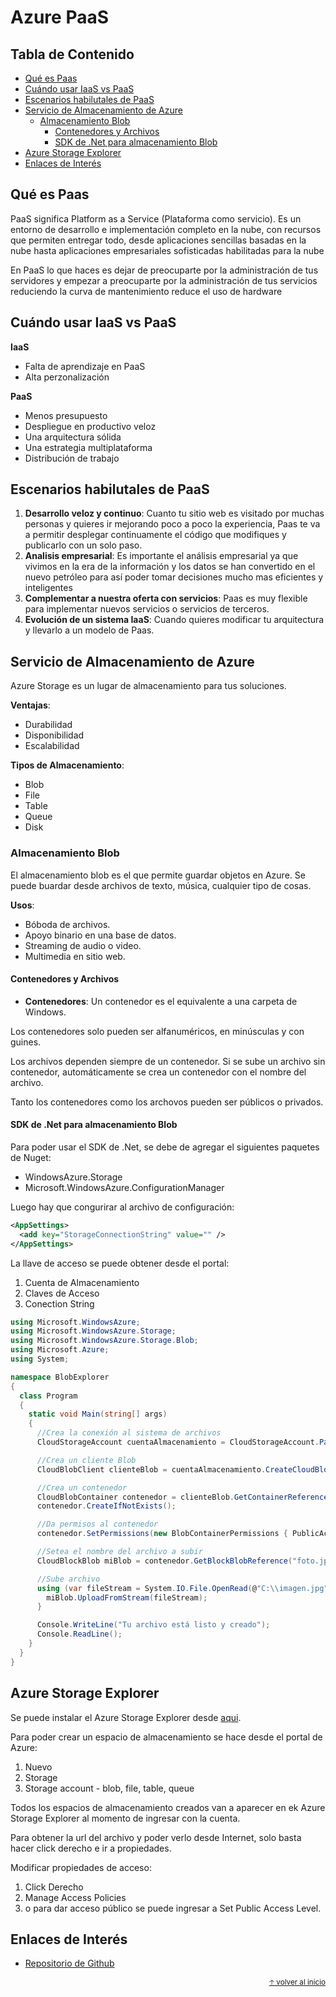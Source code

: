 # Azure PaaS<!-- omit in toc -->

## Tabla de Contenido<!-- omit in toc -->
- [Qué es Paas](#qué-es-paas)
- [Cuándo usar IaaS vs PaaS](#cuándo-usar-iaas-vs-paas)
- [Escenarios habilutales de PaaS](#escenarios-habilutales-de-paas)
- [Servicio de Almacenamiento de Azure](#servicio-de-almacenamiento-de-azure)
  - [Almacenamiento Blob](#almacenamiento-blob)
    - [Contenedores y Archivos](#contenedores-y-archivos)
    - [SDK de .Net para almacenamiento Blob](#sdk-de-net-para-almacenamiento-blob)
- [Azure Storage Explorer](#azure-storage-explorer)
- [Enlaces de Interés](#enlaces-de-interés)

## Qué es Paas

PaaS significa Platform as a Service (Plataforma como servicio). Es un entorno de desarrollo e implementación completo en la nube, con recursos que permiten entregar todo, desde aplicaciones sencillas basadas en la nube hasta aplicaciones empresariales sofisticadas habilitadas para la nube

En PaaS lo que haces es dejar de preocuparte por la administración de tus servidores y empezar a preocuparte por la administración de tus servicios reduciendo la curva de mantenimiento reduce el uso de hardware

## Cuándo usar IaaS vs PaaS

**IaaS**
* Falta de aprendizaje en PaaS
* Alta perzonalización

**PaaS**
* Menos presupuesto
* Despliegue en productivo veloz
* Una arquitectura sólida
* Una estrategia multiplataforma
* Distribución de trabajo

## Escenarios habilutales de PaaS

1. **Desarrollo veloz y continuo**: Cuanto tu sitio web es visitado por muchas personas y quieres ir mejorando poco a poco la experiencia, Paas te va a permitir desplegar continuamente el código que modifiques y publicarlo con un solo paso.
2. **Analisis empresarial**: Es importante el análisis empresarial ya que vivimos en la era de la información y los datos se han convertido en el nuevo petróleo para así poder tomar decisiones mucho mas eficientes y inteligentes
3. **Complementar a nuestra oferta con servicios**: Paas es muy flexible para implementar nuevos servicios o servicios de terceros.
4. **Evolución de un sistema IaaS**: Cuando quieres modificar tu arquitectura y llevarlo a un modelo de Paas.

## Servicio de Almacenamiento de Azure

Azure Storage es un lugar de almacenamiento para tus soluciones.

**Ventajas**:
* Durabilidad
* Disponibilidad
* Escalabilidad

**Tipos de Almacenamiento**:
* Blob
* File
* Table
* Queue
* Disk

### Almacenamiento Blob

El almacenamiento blob es el que permite guardar objetos en Azure. Se puede buardar desde archivos de texto, música, cualquier tipo de cosas. 

**Usos**:
* Bóboda de archivos.
* Apoyo binario en una base de datos.
* Streaming de audio o video.
* Multimedia en sitio web.

#### Contenedores y Archivos

* **Contenedores**: Un contenedor es el equivalente a una carpeta de Windows.

Los contenedores solo pueden ser alfanuméricos, en minúsculas y con guines.

Los archivos dependen siempre de un contenedor. Si se sube un archivo sin contenedor, automáticamente se crea un contenedor con el nombre del archivo.

Tanto los contenedores como los archovos pueden ser públicos o privados.

#### SDK de .Net para almacenamiento Blob

Para poder usar el SDK de .Net, se debe de agregar el siguientes paquetes de Nuget:
* WindowsAzure.Storage
* Microsoft.WindowsAzure.ConfigurationManager

Luego hay que congurirar al archivo de configuración:

```xml
<AppSettings>
  <add key="StorageConnectionString" value="" />
</AppSettings>
```

La llave de acceso se puede obtener desde el portal:
1. Cuenta de Almacenamiento
2. Claves de Acceso
3. Conection String

```c#
using Microsoft.WindowsAzure;
using Microsoft.WindowsAzure.Storage;
using Microsoft.WindowsAzure.Storage.Blob;
using Microsoft.Azure;
using System;

namespace BlobExplorer
{
  class Program
  {
    static void Main(string[] args)
    {
      //Crea la conexión al sistema de archivos
      CloudStorageAccount cuentaAlmacenamiento = CloudStorageAccount.Parse(CloudConfigurationManager.GetSetting("StorageConnectionString"));

      //Crea un cliente Blob
      CloudBlobClient clienteBlob = cuentaAlmacenamiento.CreateCloudBlobClient();

      //Crea un contenedor
      CloudBlobContainer contenedor = clienteBlob.GetContainerReference("contenedorcodigo");
      contenedor.CreateIfNotExists();

      //Da permisos al contenedor
      contenedor.SetPermissions(new BlobContainerPermissions { PublicAccess = BlobContainerPublicAccessType.Blob });

      //Setea el nombre del archivo a subir
      CloudBlockBlob miBlob = contenedor.GetBlockBlobReference("foto.jpg");

      //Sube archivo
      using (var fileStream = System.IO.File.OpenRead(@"C:\\imagen.jpg")) {
        miBlob.UploadFromStream(fileStream);
      }

      Console.WriteLine("Tu archivo está listo y creado");
      Console.ReadLine();
    }
  }
}
```

## Azure Storage Explorer

Se puede instalar el Azure Storage Explorer desde [aqui](https://storageexplorer.com).

Para poder crear un espacio de almacenamiento se hace desde el portal de Azure:
1. Nuevo
2. Storage
3. Storage account - blob, file, table, queue

Todos los espacios de almacenamiento creados van a aparecer en ek Azure Storage Explorer al momento de ingresar con la cuenta.

Para obtener la url del archivo y poder verlo desde Internet, solo basta hacer click derecho e ir a propiedades.

Modificar propiedades de acceso:
1. Click Derecho
2. Manage Access Policies
3. o para dar acceso público se puede ingresar a Set Public Access Level.

## Enlaces de Interés

* [Repositorio de Github](https://github.com/aminespinoza/CursoPaaSPlatzi)

<div align="right">
  <small><a href="#tabla-de-contenido">🡡 volver al inicio</a></small>
</div>